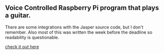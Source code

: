## Voice Controlled Raspberry Pi program that plays a guitar. 

There are some integrations with the Jasper source code, but I don't remember. Also most of this was written the week before the deadline so readability is questionable.


[check it out here](https://www.youtube.com/watch?v=TeNOv3EGW28)
